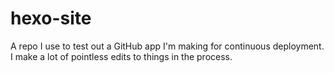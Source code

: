 # hexo-site

A repo I use to test out a GitHub app I'm making for continuous deployment. I make a lot of pointless edits to things in the process.
